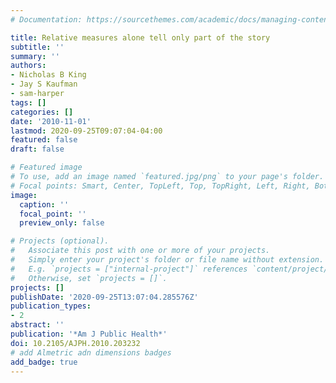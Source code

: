 ```yaml
---
# Documentation: https://sourcethemes.com/academic/docs/managing-content/

title: Relative measures alone tell only part of the story
subtitle: ''
summary: ''
authors:
- Nicholas B King
- Jay S Kaufman
- sam-harper
tags: []
categories: []
date: '2010-11-01'
lastmod: 2020-09-25T09:07:04-04:00
featured: false
draft: false

# Featured image
# To use, add an image named `featured.jpg/png` to your page's folder.
# Focal points: Smart, Center, TopLeft, Top, TopRight, Left, Right, BottomLeft, Bottom, BottomRight.
image:
  caption: ''
  focal_point: ''
  preview_only: false

# Projects (optional).
#   Associate this post with one or more of your projects.
#   Simply enter your project's folder or file name without extension.
#   E.g. `projects = ["internal-project"]` references `content/project/deep-learning/index.md`.
#   Otherwise, set `projects = []`.
projects: []
publishDate: '2020-09-25T13:07:04.285576Z'
publication_types:
- 2
abstract: ''
publication: '*Am J Public Health*'
doi: 10.2105/AJPH.2010.203232
# add Almetric adn dimensions badges
add_badge: true
---
```

